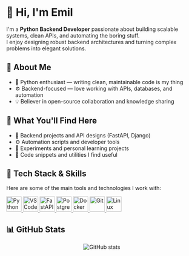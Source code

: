 # 👋 Hi, I'm Emil

I'm a **Python Backend Developer** passionate about building scalable systems, clean APIs, and automating the boring stuff.  
I enjoy designing robust backend architectures and turning complex problems into elegant solutions.

## 🚀 About Me

- 🐍 Python enthusiast — writing clean, maintainable code is my thing  
- ⚙️ Backend-focused — love working with APIs, databases, and automation  
- 💡 Believer in open-source collaboration and knowledge sharing


## 📁 What You'll Find Here

- 🧩 Backend projects and API designs (FastAPI, Django)
- ⚙️ Automation scripts and developer tools
- 🧪 Experiments and personal learning projects
- 💬 Code snippets and utilities I find useful


## 🧰 Tech Stack & Skills

Here are some of the main tools and technologies I work with:

<p align="left">
  <a href="https://www.python.org/" target="_blank" rel="noreferrer">
    <img src="https://cdn.jsdelivr.net/gh/devicons/devicon/icons/python/python-original.svg" alt="Python" width="40" height="40"/>
  </a>
  <a href="https://code.visualstudio.com/" target="_blank" rel="noreferrer">
    <img src="https://cdn.jsdelivr.net/gh/devicons/devicon/icons/vscode/vscode-original.svg" alt="VS Code" width="40" height="40"/>
  </a>
  <a href="https://fastapi.tiangolo.com/" target="_blank" rel="noreferrer">
    <img src="https://cdn.jsdelivr.net/gh/devicons/devicon/icons/fastapi/fastapi-original.svg" alt="FastAPI" width="40" height="40"/>
  </a>
  <a href="https://www.postgresql.org/" target="_blank" rel="noreferrer">
    <img src="https://cdn.jsdelivr.net/gh/devicons/devicon/icons/postgresql/postgresql-original.svg" alt="PostgreSQL" width="40" height="40"/>
  </a>
  <a href="https://www.docker.com/" target="_blank" rel="noreferrer">
    <img src="https://cdn.jsdelivr.net/gh/devicons/devicon/icons/docker/docker-original.svg" alt="Docker" width="40" height="40"/>
  </a>
  <a href="https://git-scm.com/" target="_blank" rel="noreferrer">
    <img src="https://cdn.jsdelivr.net/gh/devicons/devicon/icons/git/git-original.svg" alt="Git" width="40" height="40"/>
  </a>
  <a href="https://www.linux.org/" target="_blank" rel="noreferrer">
    <img src="https://cdn.jsdelivr.net/gh/devicons/devicon/icons/linux/linux-original.svg" alt="Linux" width="40" height="40"/>
  </a>
</p>


## 📊 GitHub Stats

<p align="center">
  <img src="https://github-readme-stats.vercel.app/api?username=EmilioAugust&show_icons=true&theme=tokyonight" alt="GitHub stats" />
</p>
